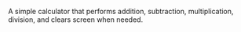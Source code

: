A simple calculator that performs addition, subtraction, multiplication, division, and clears screen when needed.
